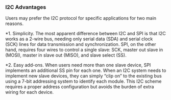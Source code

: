 ### I2C Advantages
Users may prefer the I2C protocol for specific applications for two main reasons.

*1. Simplicity. The most apparent difference between I2C and SPI is that I2C works as a 2-wire bus, 
needing only serial data (SDA) and serial clock (SCK) lines for data transmission and synchronization. 
 SPI, on the other hand, requires four wires to control a single slave: SCK, master out slave in (MOSI), master in slave out (MISO), and slave select (SS).

*2. Easy add-ons. When users need more than one slave device, SPI implements an additional SS pin for each one. 
 When an I2C system needs to implement new slave devices, they can simply “clip on” to the existing bus using a 7-bit addressing system to identify each module. 
This I2C scheme requires a proper address configuration but avoids the burden of extra wiring for each device.
